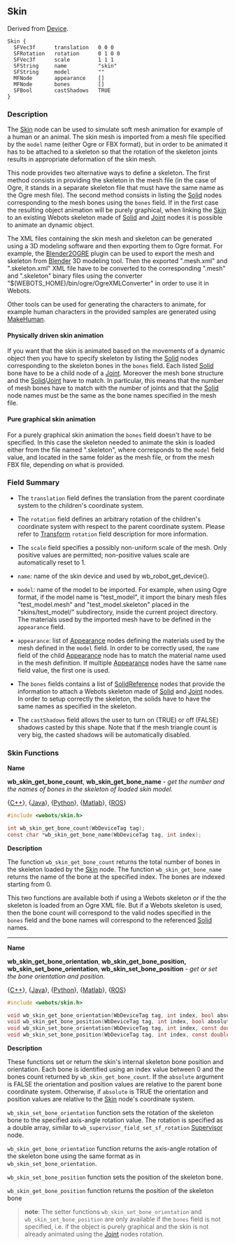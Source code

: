 ## Skin

Derived from [Device](device.md).

```
Skin {
  SFVec3f      translation   0 0 0
  SFRotation   rotation      0 1 0 0
  SFVec3f      scale         1 1 1
  SFString     name          "skin"
  SFString     model         ""
  MFNode       appearance    []
  MFNode       bones         []
  SFBool       castShadows   TRUE
}
```

### Description

The [Skin](#skin) node can be used to simulate soft mesh animation for example of a human or an animal.
The skin mesh is imported from a mesh file specified by the `model` name (either Ogre or FBX format),
but in order to be animated it has to be attached to a skeleton so that the rotation of the skeleton joints results in appropriate deformation of the skin mesh.

This node provides two alternative ways to define a skeleton.
The first method consists in providing the skeleton in the mesh file (in the case of Ogre, it stands in a separate skeleton file that must have the same name as the Ogre mesh file).
The second method consists in listing the [Solid](#solid.md) nodes corresponding to the mesh bones using the `bones` field.
If in the first case the resulting object animation will be purely graphical, when linking the [Skin](#skin) to an existing Webots skeleton made of [Solid](#solid.md) and [Joint](#joint.md) nodes it is possible to animate an dynamic object.

The XML files containing the skin mesh and skeleton can be generated using a 3D modeling software and then exporting them to Ogre format.
For example, the [Blender2OGRE](https://bitbucket.org/iboshkov/blender2ogre) plugin can be used to export the mesh and skeleton from [Blender](https://www.blender.org/) 3D modeling tool.
Then the exported ".mesh.xml" and ".skeleton.xml" XML file have to be converted to the corresponding ".mesh" and ".skeleton" binary files using the converter "$(WEBOTS\_HOME)/bin/ogre/OgreXMLConverter" in order to use it in Webots.

Other tools can be used for generating the characters to animate, for example human characters in the provided samples are generated using [MakeHuman](http://www.makehuman.org/).

#### Physically driven skin animation

If you want that the skin is animated based on the movements of a dynamic object then you have to specify skeleton by listing the [Solid](#solid.md) nodes corresponding to the skeleton bones in the `bones` field.
Each listed [Solid](#solid.md) bone have to be a child node of a [Joint](#joint.md).
Moreover the mesh bone structure and the [Solid](#solid.md)/[Joint](#joint.md) have to match.
In particular, this means that the number of mesh bones have to match with the number of joints and
that the [Solid](#solid.md) node names must be the same as the bone names specified in the mesh file.

#### Pure graphical skin animation

For a purely graphical skin animation the `bones` field doesn't have to be specified.
In this case the skeleton needed to animate the skin is loaded either from the file named "<modelName>.skeleton", where <modelName> corresponds to the `model` field value, and located in the same folder as the mesh file, or from the mesh FBX file, depending on what is provided.

### Field Summary

- The `translation` field defines the translation from the parent coordinate system to the children's coordinate system.

- The `rotation` field defines an arbitrary rotation of the children's coordinate system with respect to the parent coordinate system.
Please refer to [Transform](#transform.md) `rotation` field description for more information.

- The `scale` field specifies a possibly non-uniform scale of the mesh. Only positive values are permitted; non-positive values scale are automatically reset to 1.

- `name`: name of the skin device and used by wb_robot_get_device().

- `model`: name of the model to be imported.
For example, when using Ogre format, if the model name is "test_model", it import the binary mesh files "test_model.mesh" and "test_model.skeleton" placed in the "skins/test_model/" subdirectory, inside the current project directory.
The materials used by the imported mesh have to be defined in the `appearance` field.

- `appearance`: list of [Appearance](#appearance.md) nodes defining the materials used by the mesh defined in the `model` field.
In order to be correctly used, the `name` field of the child [Appearance](#appearance.md) node has to match the material name used in the mesh definition.
If multiple [Appearance](#appearance.md) nodes have the same `name` field value, the first one is used.

- The `bones` fields contains a list of [SolidReference](#solidreference.md) nodes that provide the information to attach a Webots skeleton made of [Solid](#solid.md) and [Joint](#joint.md) nodes.
In order to setup correctly the skeleton, the solids have to have the same names as specified in the skeleton.

- The `castShadows` field allows the user to turn on (TRUE) or off (FALSE) shadows casted by this shape. Note that if the mesh triangle count is very big, the casted shadows will be automatically disabled.

### Skin Functions

**Name**

**wb\_skin\_get\_bone\_count**, **wb\_skin\_get\_bone\_name** - *get the number and the names of bones in the skeleton of loaded skin model.*

{[C++](cpp-api.md#cpp_skin)}, {[Java](java-api.md#java_skin)}, {[Python](python-api.md#python_skin)}, {[Matlab](matlab-api.md#matlab_skin)}, {[ROS](ros-api.md)}

``` c
#include <webots/skin.h>

int wb_skin_get_bone_count(WbDeviceTag tag);
const char *wb_skin_get_bone_name(WbDeviceTag tag, int index);
```

**Description**

The function `wb_skin_get_bone_count` returns the total number of bones in the skeleton loaded by the [Skin](#skin) node.
The function `wb_skin_get_bone_name` returns the name of the bone at the specified index.
The bones are indexed starting from 0.

This two functions are available both if using a Webots skeleton or if the the skeleton is loaded from an Ogre XML file.
But if a Webots skeleton is used, then the bone count will correspond to the valid nodes specified in the `bones` field and the bone names will correspond to the referenced [Solid](#solid.md) names.

---

**Name**

**wb\_skin\_get\_bone\_orientation**, **wb\_skin\_get\_bone\_position,
  wb\_skin\_set\_bone\_orientation**, **wb\_skin\_set\_bone\_position** - *get or set the bone orientation and position.*

{[C++](cpp-api.md#cpp_skin)}, {[Java](java-api.md#java_skin)}, {[Python](python-api.md#python_skin)}, {[Matlab](matlab-api.md#matlab_skin)}, {[ROS](ros-api.md)}

``` c
#include <webots/skin.h>

void wb_skin_get_bone_orientation(WbDeviceTag tag, int index, bool absolute);
void wb_skin_get_bone_position(WbDeviceTag tag, int index, bool absolute);
void wb_skin_set_bone_orientation(WbDeviceTag tag, int index, const double rotation[4], bool absolute);
void wb_skin_set_bone_position(WbDeviceTag tag, int index, const double position[3], bool absolute);
```

**Description**

These functions set or return the skin's internal skeleton bone position and orientation.
Each bone is identified using an index value between 0 and the bones count returned by `wb_skin_get_bone_count`.
If the `absolute` argument is FALSE the orientation and position values are relative to the parent bone coordinate system.
Otherwise, if `absolute` is TRUE the orientation and position values are relative to the [Skin](#skin.md) node's coordinate system.

`wb_skin_set_bone_orientation` function sets the rotation of the skeleton bone to the specified axis-angle rotation value.
The rotation is specified as a double array, similar to `wb_supervisor_field_set_sf_rotation` [Supervisor](#supervisor.md) node.

`wb_skin_get_bone_orientation` function returns the axis-angle rotation of the skeleton bone
using the same format as in `wb_skin_set_bone_orientation`.

`wb_skin_set_bone_position` function sets the position of the skeleton bone.

`wb_skin_get_bone_position` function returns the position of the skeleton bone

> **note**:
The setter functions `wb_skin_set_bone_orientation` and `wb_skin_set_bone_position` are only available
if the `bones` field is not specified, i.e. if the object is purely graphical and the skin is not already
animated using the [Joint](#joint.md) nodes rotation.
